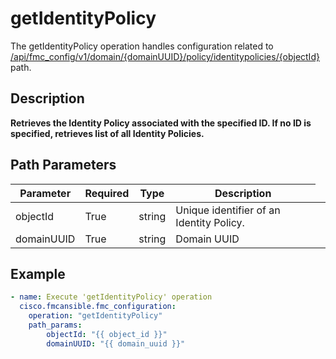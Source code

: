 # getIdentityPolicy

The getIdentityPolicy operation handles configuration related to [/api/fmc_config/v1/domain/{domainUUID}/policy/identitypolicies/{objectId}](/paths//api/fmc_config/v1/domain/{domain_uuid}/policy/identitypolicies/{object_id}.md) path.&nbsp;
## Description
**Retrieves the Identity Policy associated with the specified ID. If no ID is specified, retrieves list of all Identity Policies.**

## Path Parameters
| Parameter | Required | Type | Description |
| --------- | -------- | ---- | ----------- |
| objectId | True | string <td colspan=3> Unique identifier of an Identity Policy. |
| domainUUID | True | string <td colspan=3> Domain UUID |

## Example
```yaml
- name: Execute 'getIdentityPolicy' operation
  cisco.fmcansible.fmc_configuration:
    operation: "getIdentityPolicy"
    path_params:
        objectId: "{{ object_id }}"
        domainUUID: "{{ domain_uuid }}"

```